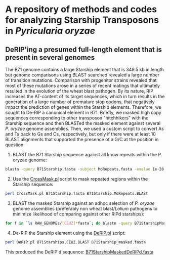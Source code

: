 # A repository of methods and codes for analyzing Starship Transposons in *Pyricularia oryzae*

## DeRIP'ing a presumed full-length element that is present in several genomes
The B71 genome contains a large Starship element that is 349.5 kb in length but genome comparisons using BLAST searched revealed a large number of transition mutations. Comparison with progenitor strains revealed that most of these mutations arose in a series of recent matings that ultimately resulted in the evolution of the wheat blast pathogen. By its nature, RIP increases the AT-content of its target sequences, which in turn results in the generation of a large number of premature stop codons, that negatively impact the prediction of genes within the Starship elements. Therefore, we sought to De-RIP a canonical element in B71. Briefly, we masked high copy sequences corresponding to other transposon "hitchhikers" with the Starship sequence and then BLASTed the masked element against several *P. oryzae* genome assemblies. Then, we used a custom script to convert As and Ts back to Gs and Cs, respectively, but only if there were at least 10 BLAST alignments that supported the presence of a G/C at the position in question.

1. BLAST the B71 Starship sequence against all know repeats within the P. oryzae genome:
```bash
blastn -query B71Starship.fasta -subject MoRepeats.fasta -evalue 1e-20 -max_target_seqs 20000 -outfmt '6 qseqid sseqid qstart qend sstart send btop' > B71Starship.MoRepeats.BLAST
```
2. Use the [CrossMask.pl](/scripts/CrossMask.pl) script to mask repeated regions within the Starship sequence:
```bash
perl CrossMask.pl B71Starship.fasta B71Starship.MoRepeats.BLAST
```
3. BLAST the masked Starship against an adhoc selection of *P. oryzae* genome assemblies (preferably non wheat blast/*Lolium* pathogens to minimize likelihood of comparing against other RIPd starships):
```bash
for f in `ls RAW_GENOMEs/[CEUZ]*fasta`; do blastn -query B71StarshipMasked.fasta -subject $f -evalue 1e-100 -outfmt 0 >> B71Starships.CEUZ.BLAST; done 
```
4. De-RIP the Starship element using the [DeRIP.pl](/scripts/DeRIP.pl) script:
```bash
perl DeRIP.pl B71Starships.CEUZ.BLAST B71Starship_masked.fasta
```
This produced the DeRIP'd sequence: [B71StarshipMaskedDeRIPd.fasta](/data/B71StarshipMaskedDeRIPd.fasta)
